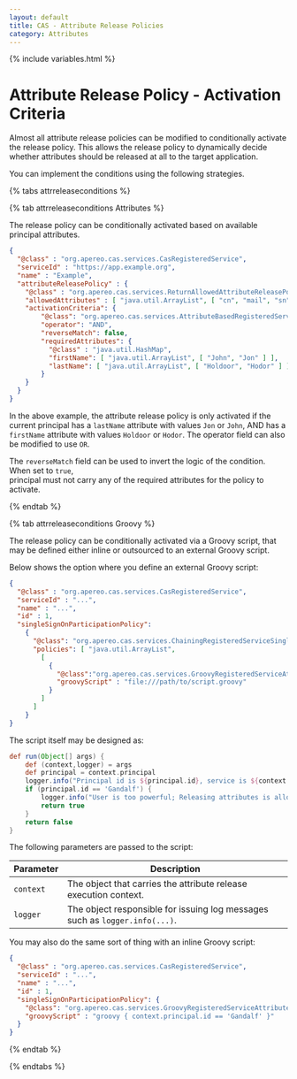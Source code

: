 ```yaml
---
layout: default
title: CAS - Attribute Release Policies
category: Attributes
---
```


{% include variables.html %}

# Attribute Release Policy - Activation Criteria

Almost all attribute release policies can be modified to conditionally activate the release policy. This allows the
release policy to dynamically decide whether attributes should be released at all to the target application.

You can implement the conditions using the following strategies.
        
{% tabs attrreleaseconditions %}

{% tab attrreleaseconditions Attributes %}

The release policy can be conditionally activated based on available principal attributes.

```json
{
  "@class" : "org.apereo.cas.services.CasRegisteredService",
  "serviceId" : "https://app.example.org",
  "name" : "Example",
  "attributeReleasePolicy" : {
    "@class" : "org.apereo.cas.services.ReturnAllowedAttributeReleasePolicy",
    "allowedAttributes" : [ "java.util.ArrayList", [ "cn", "mail", "sn" ] ],
    "activationCriteria": {
        "@class": "org.apereo.cas.services.AttributeBasedRegisteredServiceAttributeReleaseActivationCriteria",
        "operator": "AND",
        "reverseMatch": false,
        "requiredAttributes": {
          "@class" : "java.util.HashMap",
          "firstName": [ "java.util.ArrayList", [ "John", "Jon" ] ],
          "lastName": [ "java.util.ArrayList", [ "Holdoor", "Hodor" ] ]
        }
    }
  }
}
```

In the above example, the attribute release policy is only activated if the current 
principal has a `lastName` attribute with values `Jon` or `John`, AND has a `firstName` attribute 
with values `Holdoor` or `Hodor`. The operator field can also be modified to use `OR`.
    
The `reverseMatch` field can be used to invert the logic of the condition. When set to `true`,   
principal must not carry any of the required attributes for the policy to activate.

{% endtab %}

{% tab attrreleaseconditions Groovy %}

The release policy can be conditionally activated via a Groovy script, that may be defined either inline
or outsourced to an external Groovy script.

Below shows the option where you define an external Groovy script:

```json
{
  "@class" : "org.apereo.cas.services.CasRegisteredService",
  "serviceId" : "...",
  "name" : "...",
  "id" : 1,
  "singleSignOnParticipationPolicy":
    {
      "@class": "org.apereo.cas.services.ChainingRegisteredServiceSingleSignOnParticipationPolicy",
      "policies": [ "java.util.ArrayList",
        [
          {
            "@class":"org.apereo.cas.services.GroovyRegisteredServiceAttributeReleaseActivationCriteria",
            "groovyScript" : "file:///path/to/script.groovy"
          }
        ]
      ]
    }
}
```

The script itself may be designed as:

```groovy
def run(Object[] args) {
    def (context,logger) = args
    def principal = context.principal
    logger.info("Principal id is ${principal.id}, service is ${context.service}")
    if (principal.id == 'Gandalf') {
        logger.info("User is too powerful; Releasing attributes is allowed")
        return true
    }
    return false
}

```

The following parameters are passed to the script:

| Parameter | Description                                                                 |
|-----------|-----------------------------------------------------------------------------|
| `context` | The object that carries the attribute release execution context.            |
| `logger`  | The object responsible for issuing log messages such as `logger.info(...)`. |


You may also do the same sort of thing with an inline Groovy script:

```json
{
  "@class" : "org.apereo.cas.services.CasRegisteredService",
  "serviceId" : "...",
  "name" : "...",
  "id" : 1,
  "singleSignOnParticipationPolicy": {
    "@class": "org.apereo.cas.services.GroovyRegisteredServiceAttributeReleaseActivationCriteria",
    "groovyScript" : "groovy { context.principal.id == 'Gandalf' }"
  }
}
```

{% endtab %}

{% endtabs %}


